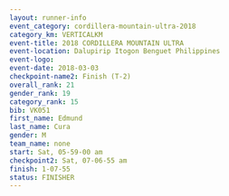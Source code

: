 ```yaml
---
layout: runner-info 
event_category: cordillera-mountain-ultra-2018 
category_km: VERTICALKM 
event-title: 2018 CORDILLERA MOUNTAIN ULTRA 
event-location: Dalupirip Itogon Benguet Philippines 
event-logo: 
event-date: 2018-03-03 
checkpoint-name2: Finish (T-2) 
overall_rank: 21
gender_rank: 19
category_rank: 15
bib: VK051
first_name: Edmund
last_name: Cura
gender: M
team_name: none
start: Sat, 05-59-00 am
checkpoint2: Sat, 07-06-55 am
finish: 1-07-55
status: FINISHER
---
```

